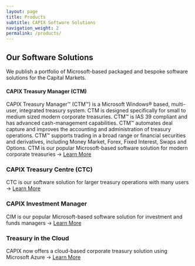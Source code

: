 ```yaml
---
layout: page
title: Products
subtitle: CAPIX Software Solutions
navigation_weight: 2
permalink: /products/
---
```

## Our Software Solutions
We publish a portfolio of Microsoft-based packaged and bespoke software solutions for the Capital Markets.

#### CAPIX Treasury Manager (CTM)
CAPIX Treasury Manager™ (CTM™) is a Microsoft Windows® based, m​ulti-user, integrated treasury system. CTM is designed specifically for small to medium sized modern corporate treasuries.
CTM™ is IAS 39 compliant and has advanced cash-management capabilities. CTM™ automates deal capture and improves the accounting and administration of treasury operations. CTM™ supports trading in a broad range or financial securities and derivatives, including Money Market, Forex, Fixed Inte​rest, Swaps and Options.
CTM is our popular Microsoft-based software solution for modern corporate treasuries -> [Learn More](https://capix.net/ctm/)

### CAPIX Treasury Centre (CTC)
CTC is our software solution for larger treasury operations with many users -> [Learn More](https://capix.net/ctc/)

### CAPIX Investment Manager
CIM is our popular Microsoft-based software solution for investment and funds managers -> [Learn More](https://capix.net/cim/)

### Treasury in the Cloud
CAPIX now offers a cloud-based corporate treasury solution using Microsoft Azure -> [Learn More](https://capix.net/cct/)
